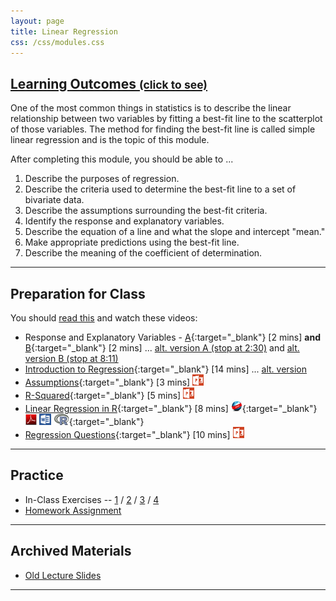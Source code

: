 ```yaml
---
layout: page
title: Linear Regression
css: /css/modules.css
---
```


<div class="panel-group-ILOs">
  <div class="panel panel-default">
    <div class="panel-heading">
      <h2 class="panel-title">
        <a data-toggle="collapse" href="#ILOs">Learning Outcomes <small>(click to see)</small></a>
      </h2>
    </div>
    <div id="ILOs" class="panel-collapse collapse">
      <div class="panel-body">
One of the most common things in statistics is to describe the linear relationship between two variables by fitting a best-fit line to the scatterplot of those variables.  The method for finding the best-fit line is called simple linear regression and is the topic of this module.

<p>After completing this module, you should be able to ...</p>

<ol>
  <li>Describe the purposes of regression.</li>
  <li>Describe the criteria used to determine the best-fit line to a set of bivariate data.</li>
  <li>Describe the assumptions surrounding the best-fit criteria.</li>
  <li>Identify the response and explanatory variables.</li>
  <li>Describe the equation of a line and what the slope and intercept "mean."</li>
  <li>Make appropriate predictions using the best-fit line.</li>
  <li>Describe the meaning of the coefficient of determination.</li>
</ol>
      </div>
    </div>
  </div>
</div>

----

## Preparation for Class

You should [read this](../../book/10_IntroStats.pdf) and watch these videos:

* Response and Explanatory Variables -  [A](https://www.youtube.com/v/bokeTCH2aJY?version=3&autoplay=1&start=60&end=148){:target="_blank"} [2 mins] **and**  [B](https://www.youtube.com/v/bokeTCH2aJY?version=3&autoplay=1&start=378){:target="_blank"} [2 mins] ... [alt. version A (stop at 2:30)](https://www.youtube.com/watch?v=bokeTCH2aJY#t=62) and [alt. version B (stop at 8:11)](https://www.youtube.com/watch?v=bokeTCH2aJY#t=378)
* [Introduction to Regression](https://www.youtube.com/v/k_OB1tWX9PM?version=3&autoplay=1){:target="_blank"} [14 mins] ... [alt. version](https://www.youtube.com/watch?v=k_OB1tWX9PM)
* [Assumptions](https://vimeo.com/user45324800/slr-assumptions){:target="_blank"} [3 mins]  [![PowerPoint](../../img/ppt.png)](PPT.pptx)
* [R-Squared](https://vimeo.com/user45324800/slr-rsquared){:target="_blank"} [5 mins]  [![PowerPoint](../../img/ppt.png)](PPT2.pptx)
* [Linear Regression in R](https://vimeo.com/user45324800/regression1){:target="_blank"} [8 mins] [![Web](../../img/web.png)](RHO.html){:target="_blank"}  [![PDF](../../img/pdf.png)](RHO.pdf) [![MSWord](../../img/word.png)](RHO.docx)  [![R](../../img/Rlogo.png)](RHO.R){:target="_blank"}
* [Regression Questions](https://vimeo.com/user45324800/slr-questions){:target="_blank"} [10 mins]  [![PowerPoint](../../img/ppt.png)](PPT3.pptx)

----

## Practice

* In-Class Exercises -- [1](CE1) / [2](CE2) / [3](CE3) / [4](CE4)
* [Homework Assignment](HW)

----

## Archived Materials

* [Old Lecture Slides](PPT_old.pptx)

----

